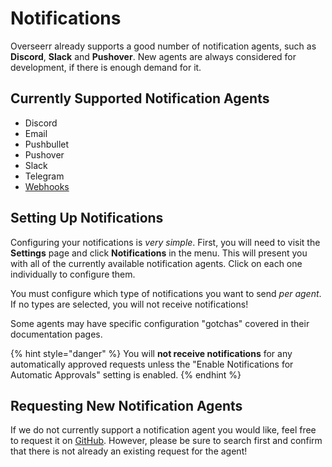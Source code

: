 # Notifications

Overseerr already supports a good number of notification agents, such as **Discord**, **Slack** and **Pushover**. New agents are always considered for development, if there is enough demand for it.

## Currently Supported Notification Agents

- Discord
- Email
- Pushbullet
- Pushover
- Slack
- Telegram
- [Webhooks](./webhooks.md)

## Setting Up Notifications

Configuring your notifications is _very simple_. First, you will need to visit the **Settings** page and click **Notifications** in the menu. This will present you with all of the currently available notification agents. Click on each one individually to configure them.

You must configure which type of notifications you want to send _per agent_. If no types are selected, you will not receive notifications!

Some agents may have specific configuration "gotchas" covered in their documentation pages.

{% hint style="danger" %}
You will **not receive notifications** for any automatically approved requests unless the "Enable Notifications for Automatic Approvals" setting is enabled.
{% endhint %}

## Requesting New Notification Agents

If we do not currently support a notification agent you would like, feel free to request it on [GitHub](https://github.com/sct/overseerr/issues). However, please be sure to search first and confirm that there is not already an existing request for the agent!
